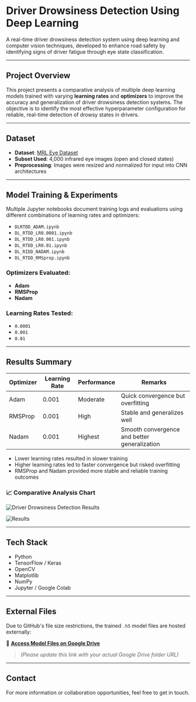 # Driver Drowsiness Detection Using Deep Learning

A real-time driver drowsiness detection system using deep learning and computer vision techniques, developed to enhance road safety by identifying signs of driver fatigue through eye state classification.

---

## Project Overview

This project presents a comparative analysis of multiple deep learning models trained with varying **learning rates** and **optimizers** to improve the accuracy and generalization of driver drowsiness detection systems. The objective is to identify the most effective hyperparameter configuration for reliable, real-time detection of drowsy states in drivers.

---

## Dataset

- **Dataset**: [MRL Eye Dataset](https://mrl.cs.vsb.cz/eyedataset)
- **Subset Used**: 4,000 infrared eye images (open and closed states)
- **Preprocessing**: Images were resized and normalized for input into CNN architectures

---

## Model Training & Experiments

Multiple Jupyter notebooks document training logs and evaluations using different combinations of learning rates and optimizers:

- `DLRTDD_ADAM.ipynb`
- `DL_RTDD_LR0.0001.ipynb`
- `DL_RTDD_LR0.001.ipynb`
- `DL_RTDD_LR0.01.ipynb`
- `DL_RIDD_NADAM.ipynb`
- `DL_RTDD_RMSprop.ipynb`

### Optimizers Evaluated:
- **Adam**
- **RMSProp**
- **Nadam**

### Learning Rates Tested:
- `0.0001`
- `0.001`
- `0.01`

---

## Results Summary

| Optimizer | Learning Rate | Performance | Remarks |
|-----------|----------------|-------------|---------|
| Adam      | 0.001          | Moderate    | Quick convergence but overfitting |
| RMSProp   | 0.001          | High        | Stable and generalizes well |
| Nadam     | 0.001          | Highest     | Smooth convergence and better generalization |

- Lower learning rates resulted in slower training
- Higher learning rates led to faster convergence but risked overfitting
- RMSProp and Nadam provided more stable and reliable training outcomes

### 📈 Comparative Analysis Chart

![Driver Drowsiness Detection Results]([relative/path/to/your/image.png](https://drive.google.com/file/d/1ObK7iMC-c3dqzREaSlE2J741EeB-sO2X/view?usp=sharing))


![Results]([assets/results_chart.png](https://drive.google.com/file/d/1PYO3g_aSPygEq7QswHd88LVp6KfvW9_-/view?usp=sharing))


---

## Tech Stack

- Python
- TensorFlow / Keras
- OpenCV
- Matplotlib
- NumPy
- Jupyter / Google Colab

---

## External Files

Due to GitHub's file size restrictions, the trained `.h5` model files are hosted externally:

📁 [**Access Model Files on Google Drive**]([https://drive.google.com/your-shared-folder-link](https://drive.google.com/drive/folders/1Umijm-L6V13PSQzLcCS1zyg6rvLyfT3o?usp=sharing))  
> _(Please update this link with your actual Google Drive folder URL)_

---


## Contact

For more information or collaboration opportunities, feel free to get in touch.

